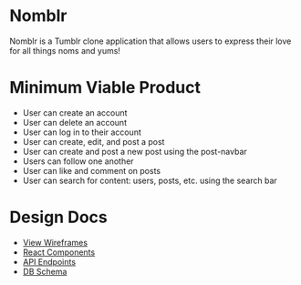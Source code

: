 # Nomblr

Nomblr is a Tumblr clone application that allows users to express their love for all things noms and yums!

# Minimum Viable Product

- User can create an account
- User can delete an account
- User can log in to their account
- User can create, edit, and post a post
- User can create and post a new post using the post-navbar
- Users can follow one another
- User can like and comment on posts
- User can search for content: users, posts, etc. using the search bar

# Design Docs

- [View Wireframes](./wireframes)
- [React Components](./reactComp.md)
- [API Endpoints](./APIendpoints.md)
- [DB Schema](./schema.md)
